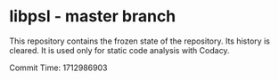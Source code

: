 # libpsl - master branch

This repository contains the frozen state of the repository.
Its history is cleared. It is used only for static code
analysis with Codacy.

Commit Time: 1712986903